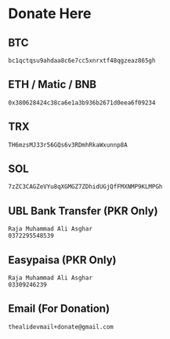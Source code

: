 # Donate Here
## BTC
```
bc1qctqsu9ahdaa8c6e7cc5xnrxtf48qgzeaz865gh
```
## ETH / Matic / BNB
```
0x380628424c38ca6e1a3b936b2671d0eea6f09234
```
## TRX
```
TH6mzsMJ33r56GQs6v3RDmhRkaWxunnp8A
```
## SOL
```
7zZC3CAGZeVYu8qXGMGZ7ZDhidUGjQfFMXNMP9KLMPGh
```
## UBL Bank Transfer (PKR Only)
```
Raja Muhammad Ali Asghar  
0372295548539
```
## Easypaisa (PKR Only)
```
Raja Muhammad Ali Asghar  
03309246239
```
## Email (For Donation)
```
thealidevmail+donate@gmail.com
```
